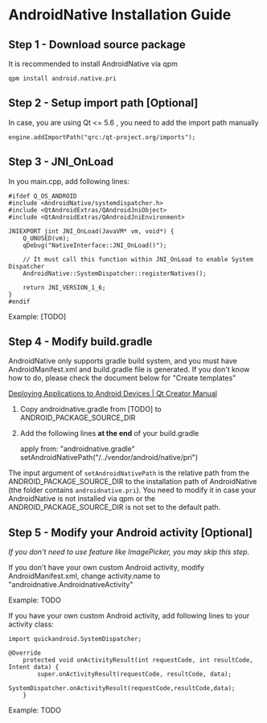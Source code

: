 AndroidNative Installation Guide
================================

Step 1 - Download source package
-----------------------------

It is recommended to install AndroidNative via qpm

    qpm install android.native.pri
   
Step 2 - Setup import path [Optional]
---------------------------

In case, you are using Qt <= 5.6 , you need to add the import path manually

    engine.addImportPath("qrc:/qt-project.org/imports");

Step 3 - JNI_OnLoad
-------------------

In you main.cpp, add following lines:

```
#ifdef Q_OS_ANDROID
#include <AndroidNative/systemdispatcher.h>
#include <QtAndroidExtras/QAndroidJniObject>
#include <QtAndroidExtras/QAndroidJniEnvironment>

JNIEXPORT jint JNI_OnLoad(JavaVM* vm, void*) {
    Q_UNUSED(vm);
    qDebug("NativeInterface::JNI_OnLoad()");

    // It must call this function within JNI_OnLoad to enable System Dispatcher
    AndroidNative::SystemDispatcher::registerNatives();

    return JNI_VERSION_1_6;
}
#endif
```



Example: [TODO]

Step 4 - Modify build.gradle
----------------------------

AndroidNative only supports gradle build system, and you must have AndroidManifest.xml and build.gradle file is generated. If you don't know how to do, please check the document below for "Create templates"

[Deploying Applications to Android Devices | Qt Creator Manual](http://doc.qt.io/qtcreator/creator-deploying-android.html)

1) Copy androidnative.gradle from [TODO] to ANDROID_PACKAGE_SOURCE_DIR

2) Add the following lines **at the end** of your build.gradle

    apply from: "androidnative.gradle"
    setAndroidNativePath("/../vendor/android/native/pri")

The input argument of `setAndroidNativePath` is the relative path from the ANDROID_PACKAGE_SOURCE_DIR to the installation path of AndroidNative (the folder contains `androidnative.pri`). You need to modify it in case your AndroidNative is not installed via qpm or the ANDROID_PACKAGE_SOURCE_DIR is not set to the default path.

Step 5 - Modify your Android activity [Optional]
------------------------------------------------

*If you don't need to use feature like ImagePicker, you may skip this step.*

If you don't have your own custom Android activity, modify AndroidManifest.xml, change activity.name to "androidnative.AndroidnativeActivity"

Example: TODO

If you have your own custom Android activity, add following lines to your activity class:

```
import quickandroid.SystemDispatcher;
```

```
@Override
    protected void onActivityResult(int requestCode, int resultCode, Intent data) {
        super.onActivityResult(requestCode, resultCode, data);
        SystemDispatcher.onActivityResult(requestCode,resultCode,data);
    }
```

Example: TODO


